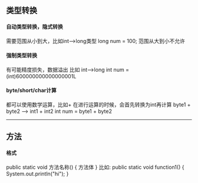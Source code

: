 ## 类型转换
#### 自动类型转换，隐式转换
需要范围从小到大，比如int-->long类型
long num = 100;
范围从大到小不允许
#### 强制类型转换
有可能精度损失，数据溢出
比如 int-->long
int num = (int)600000000000000001L
#### byte/short/char计算
都可以使用数学运算，比如+
在进行运算的时候，会首先转换为int再计算
byte1 + byte2 --> int1 + int2
int num = byte1 + byte2

---

## 方法
#### 格式
public static void 方法名称() {
    方法体
}
比如:
public static void function1() {
    System.out.println("hi");
}